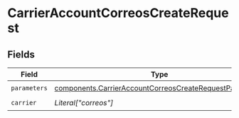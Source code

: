 # CarrierAccountCorreosCreateRequest


## Fields

| Field                                                                                                                              | Type                                                                                                                               | Required                                                                                                                           | Description                                                                                                                        |
| ---------------------------------------------------------------------------------------------------------------------------------- | ---------------------------------------------------------------------------------------------------------------------------------- | ---------------------------------------------------------------------------------------------------------------------------------- | ---------------------------------------------------------------------------------------------------------------------------------- |
| `parameters`                                                                                                                       | [components.CarrierAccountCorreosCreateRequestParameters](../../models/components/carrieraccountcorreoscreaterequestparameters.md) | :heavy_check_mark:                                                                                                                 | N/A                                                                                                                                |
| `carrier`                                                                                                                          | *Literal["correos"]*                                                                                                               | :heavy_check_mark:                                                                                                                 | N/A                                                                                                                                |